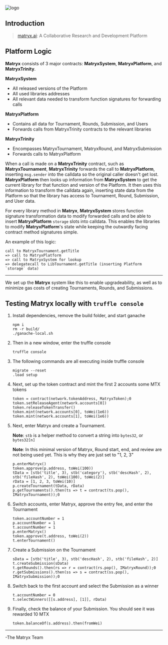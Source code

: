 ![logo](https://github.com/matryx/matryx-alpha-source/blob/master/assets/Matryx-Logo-Black-1600px.png)

## Introduction

> [matryx.ai](https://www.matryx.ai): A Collaborative Research and Development Platform

## Platform Logic

**Matryx** consists of 3 major contracts: **MatryxSystem**, **MatryxPlatform**, and **MatryxTrinity**.

**MatryxSystem**
- All released versions of the Platform
- All used libraries addresses
- All relevant data needed to transform function signatures for forwarding calls

**MatryxPlatform**
- Contains all data for Tournament, Rounds, Submission, and Users
- Forwards calls from MatryxTrinity contracts to the relevant libraries

**MatryxTrinity**
- Encompasses MatryxTournament, MatryxRound, and MatryxSubmission
- Forwards calls to MatryxPlatform

When a call is made on a **MatryxTrinity** contract, such as **MatryxTournament**, **MatryxTrinity** forwards the call to **MatryxPlatform**, inserting `msg.sender` into the calldata so the original caller doesn't get lost. **MatryxPlatform** then looks up information from **MatryxSystem** to get the current library for that function and version of the Platform. It then uses this information to transform the calldata again, inserting state data from the Platform so that the library has access to Tournament, Round, Submission, and User data.

For every library method in **Matryx**, **MatryxSystem** stores function signature transformation data to modify forwarded calls and be able to insert **MatryxPlatform** `storage` slots into calldata. This enables the libraries to modify **MatryxPlatform**'s state while keeping the outwardly facing contract method signatures simple.

An example of this logic:

    call to MatryxTournament.getTitle
    => call to MatryxPlatform
    => call to MatryxSystem for lookup
    => delegatecall to LibTournament.getTitle (inserting Platform `storage` data)

---

We set up the **Matryx** system like this to enable upgradeability, as well as to minimize gas costs of creating Tournaments, Rounds, and Submissions.


## Testing Matryx locally with `truffle console`

1. Install dependencies, remove the build folder, and start ganache
    ```
    npm i
    rm -r build/
    ./ganache-local.sh
    ```

2. Then in a new window, enter the truffle console
    ```
    truffle console
    ```

3. The following commands are all executing inside truffle console
    ```
    migrate --reset
    .load setup
    ```

4. Next, set up the token contract and mint the first 2 accounts some MTX tokens
    ```
    token = contract(network.tokenAddress, MatryxToken);0
    token.setReleaseAgent(network.accounts[0])
    token.releaseTokenTransfer()
    token.mint(network.accounts[0], toWei(1e6))
    token.mint(network.accounts[1], toWei(1e6))
    ```

5. Next, enter Matryx and create a Tournament.

    **Note**: `stb` is a helper method to convert a string into `bytes32`, or `bytes32[n]`

    **Note**: In this minimal version of Matryx, Round start, end, and review are not being used yet. This is why they are just set to "1, 2, 3"
    ```
    p.enterMatryx()
    token.approve(p.address, toWei(100))
    tData = [stb('title', 3), stb('category'), stb('descHash', 2), stb('fileHash', 2), toWei(100), toWei(2)]
    rData = [1, 2, 3, toWei(10)]
    p.createTournament(tData, rData)
    p.getTournaments().then(ts => t = contract(ts.pop(), IMatryxTournament));0
    ```

6. Switch accounts, enter Matryx, approve the entry fee, and enter the Tournament
    ```
    token.accountNumber = 1
    p.accountNumber = 1
    t.accountNumber = 1
    p.enterMatryx()
    token.approve(t.address, toWei(2))
    t.enterTournament()
    ```

7. Create a Submission on the Tournament
    ```
    sData = [stb('title', 3), stb('descHash', 2), stb('fileHash', 2)]
    t.createSubmission(sData)
    t.getRounds().then(rs => r = contract(rs.pop(), IMatryxRound));0
    r.getSubmissions().then(ss => s = contract(ss.pop(), IMatryxSubmission));0
    ```

8. Switch back to the first account and select the Submission as a winner
    ```
    t.accountNumber = 0
    t.selectWinners([[s.address], [1]], rData)
    ```

9. Finally, check the balance of your Submission. You should see it was rewarded 10 MTX
    ```
    token.balanceOf(s.address).then(fromWei)
    ```
---
-The Matryx Team
